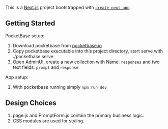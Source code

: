 This is a [Next.js](https://nextjs.org/) project bootstrapped with [`create-next-app`](https://github.com/vercel/next.js/tree/canary/packages/create-next-app).

## Getting Started

PocketBase setup:
1. Download pocketbase from [pocketbase.io](https://pocketbase.io/)
2. Copy pocketbase executable into this project directory, start serve with ./pocketbase serve
3. Open AdminUI, create a new collection with Name: ```responses``` and two text fields: ```prompt``` and ```response```

App setup:
1. With pocketbase running simply ```npm run dev```

## Design Choices
1. page.js and PromptForm.js contain the primary business logic.
2. CSS modules are used for styling.
